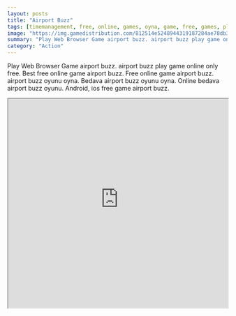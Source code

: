 ```yaml
---
layout: posts
title: "Airport Buzz"
tags: [timemanagement, free, online, games, oyna, game, free, games, play, play, games]
image: "https://img.gamedistribution.com/812514e5248944319187284ae78db311.jpg"
summary: "Play Web Browser Game airport buzz. airport buzz play game online only free. Best free online game airport buzz. Free online game airport buzz. airport buzz oyunu oyna. Bedava airport buzz oyunu oyna. Online bedava airport buzz oyunu. Android, ios free game airport buzz."
category: "Action"
---
```


Play Web Browser Game airport buzz. airport buzz play game online only free. Best free online game airport buzz. Free online game airport buzz. airport buzz oyunu oyna. Bedava airport buzz oyunu oyna. Online bedava airport buzz oyunu. Android, ios free game airport buzz.

<iframe width="100%" height="480px;" src="https://html5.gamedistribution.com/812514e5248944319187284ae78db311/"></iframe>